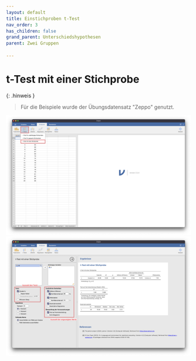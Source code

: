 ```yaml
---
layout: default
title: Einstichproben t-Test
nav_order: 3
has_children: false
grand_parent: Unterschiedshypothesen
parent: Zwei Gruppen

---
```


# t-Test mit einer Stichprobe

{: .hinweis }
> Für die Beispiele wurde der Übungsdatensatz "Zeppo" genutzt.

<a href="./pics/06_01_03_01.png" target="_blank">
  <img src="./pics/06_01_03_01.png"/>
</a>
<a href="./pics/06_01_03_02.png" target="_blank">
  <img src="./pics/06_01_03_02.png"/>
</a>